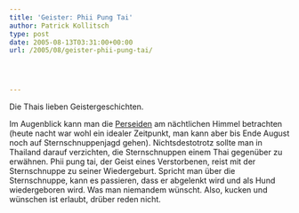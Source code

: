 ```yaml
---
title: 'Geister: Phii Pung Tai'
author: Patrick Kollitsch
type: post
date: 2005-08-13T03:31:00+00:00
url: /2005/08/geister-phii-pung-tai/




---
```

Die Thais lieben Geistergeschichten.

Im Augenblick kann man die [Perseiden][1] am nächtlichen Himmel betrachten (heute nacht war wohl ein idealer Zeitpunkt, man kann aber bis Ende August noch auf Sternschnuppenjagd gehen). Nichtsdestotrotz sollte man in Thailand darauf verzichten, die Sternschnuppen einem Thai gegenüber zu erwähnen. Phii pung tai, der Geist eines Verstorbenen, reist mit der Sternschnuppe zu seiner Wiedergeburt. Spricht man über die Sternschnuppe, kann es passieren, dass er abgelenkt wird und als Hund wiedergeboren wird. Was man niemandem wünscht. Also, kucken und wünschen ist erlaubt, drüber reden nicht.

 [1]: http://de.wikipedia.org/wiki/Perseiden